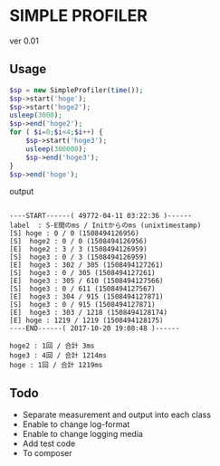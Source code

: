 # SIMPLE PROFILER

ver 0.01

## Usage

```php
$sp = new SimpleProfiler(time());
$sp->start('hoge');
$sp->start('hoge2');
usleep(3000);
$sp->end('hoge2');
for ( $i=0;$i<4;$i++) {
	$sp->start('hoge3');
	usleep(300000);
	$sp->end('hoge3');
}
$sp->end('hoge');
```

output

```

----START------( 49772-04-11 03:22:36 )------
label  : S-E間のms / Initからのms (unixtimestamp)
[S] hoge : 0 / 0 (1508494126956)
[S]  hoge2 : 0 / 0 (1508494126956)
[E]  hoge2 : 3 / 3 (1508494126959)
[S]  hoge3 : 0 / 3 (1508494126959)
[E]  hoge3 : 302 / 305 (1508494127261)
[S]  hoge3 : 0 / 305 (1508494127261)
[E]  hoge3 : 305 / 610 (1508494127566)
[S]  hoge3 : 0 / 611 (1508494127567)
[E]  hoge3 : 304 / 915 (1508494127871)
[S]  hoge3 : 0 / 915 (1508494127871)
[E]  hoge3 : 303 / 1218 (1508494128174)
[E] hoge : 1219 / 1219 (1508494128175)
----END------( 2017-10-20 19:08:48 )------

hoge2 : 1回 / 合計 3ms 
hoge3 : 4回 / 合計 1214ms 
hoge : 1回 / 合計 1219ms 
```

## Todo

* Separate measurement and output into each class
* Enable to change log-format
* Enable to change logging media
* Add test code
* To composer
